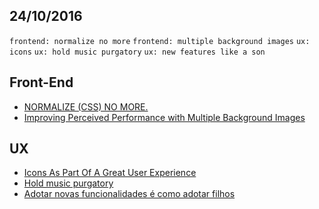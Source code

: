 24/10/2016
----------

`frontend: normalize no more` `frontend: multiple background images` `ux: icons` `ux: hold music purgatory` `ux: new features like a son`
 
## Front-End

- [NORMALIZE (CSS) NO MORE.](http://shaunrashid.com/)
- [Improving Perceived Performance with Multiple Background Images](http://csswizardry.com/2016/10/improving-perceived-performance-with-multiple-background-images/)

## UX

- [Icons As Part Of A Great User Experience](https://www.smashingmagazine.com/2016/10/icons-as-part-of-a-great-user-experience/)
- [Hold music purgatory](https://uxdesign.cc/hold-music-purgatory-50c25ec9bab4#.lp4yg4gab)
- [Adotar novas funcionalidades é como adotar filhos](http://arquiteturadeinformacao.com/user-experience/adotar-novas-funcionalidades-e-como-adotar-filhos/)
